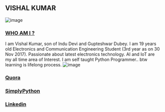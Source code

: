 ## VISHAL KUMAR
![image](https://qph.ec.quoracdn.net/main-qimg-79d77e3edbad4e35785402b59ce42b91-c)
### [WHO AM I ?](#WhoamI)
I am Vishal Kumar, son of Indu Devi and Gupteshwar Dubey. I am 19 years old Electronics and Communication Engineering Student (3rd year as on 30 Nov 2017). Passionate about latest electronics technology. AI and IoT are my all time area of Interest. I am self taught Python Programmer.. btw learning is lifelong process.
![image](https://qph.fs.quoracdn.net/main-thumb-113402770-200-agpgpkvhzjjshtivxogrhwsfhnewqzno.jpeg)
### [Quora](https://www.quora.com/profile/Vishal-566)
### [SimplyPython](https://simplypython.quora.com)
### [Linkedin](https://www.linkedin.com/in/the-vishal)
